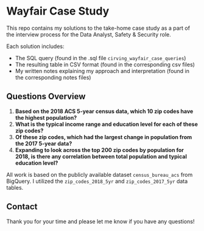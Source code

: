 # Wayfair Case Study
This repo contains my solutions to the take-home case study as a part of the interview process for the Data Analyst, Safety &amp; Security role.

Each solution includes:

- The SQL query (found in the .sql file `cirving_wayfair_case_queries`)
- The resulting table in CSV format (found in the corresponding csv files)
- My written notes explaining my approach and interpretation (found in the corresponding notes files)

## Questions Overview

1. **Based on the 2018 ACS 5-year census data, which 10 zip codes have the highest population?**
2. **What is the typical income range and education level for each of these zip codes?**
3. **Of these zip codes, which had the largest change in population from the 2017 5-year data?**
4. **Expanding to look across the top 200 zip codes by population for 2018, is there any correlation between total population and typical education level?**

All work is based on the publicly available dataset `census_bureau_acs` from BigQuery. I utilized the `zip_codes_2018_5yr` and `zip_codes_2017_5yr` data tables.

## Contact

Thank you for your time and please let me know if you have any questions!
